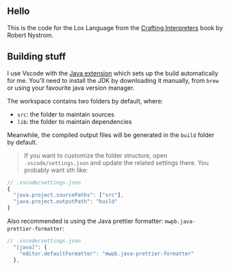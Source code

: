 ## Hello

This is the code for the Lox Language from the [Crafting
Interpreters](http://craftinginterpreters.com/) book by Robert Nystrom.

## Building stuff

I use Vscode with the [Java
extension](https://marketplace.visualstudio.com/items?itemName=vscjava.vscode-java-pack)
which sets up the build automatically for me. You'll need to install the JDK by
downloading it manually, from `brew` or using your favourite java version manager.

The workspace contains two folders by default, where:

- `src`: the folder to maintain sources
- `lib`: the folder to maintain dependencies

Meanwhile, the compiled output files will be generated in the `build` folder by default.

> If you want to customize the folder structure, open `.vscode/settings.json`
> and update the related settings there. You probably want sth like:

```js
// .vscode/settings.json
{
  "java.project.sourcePaths": ["src"],
  "java.project.outputPath": "build"
}
```

Also recommended is using the Java prettier formatter:
`mwpb.java-prettier-formatter`:

```js
// .vscode/settings.json
  "[java]": {
    "editor.defaultFormatter": "mwpb.java-prettier-formatter"
  },
```
